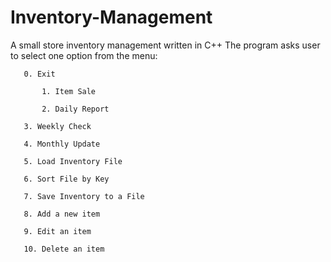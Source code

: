 # Inventory-Management
A small store inventory management written in C++
The program asks user to select one option from the menu:
  	
	   0. Exit  
  	   
     	   1. Item Sale  
     	   
           2. Daily Report 
	   
	   3. Weekly Check
	   
	   4. Monthly Update
	   
	   5. Load Inventory File
	   
	   6. Sort File by Key
	   
	   7. Save Inventory to a File
	   
	   8. Add a new item
	   
	   9. Edit an item
	   
	   10. Delete an item
